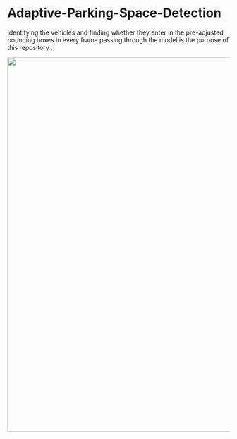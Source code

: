 # Adaptive-Parking-Space-Detection
Identifying the vehicles and finding whether they enter in the pre-adjusted bounding boxes in every frame passing through the model is the purpose of this repository . 

[<img src="https://i.imgur.com/66qlrLE.jpg" align="center" width="850">](https://flutter.dev/)
